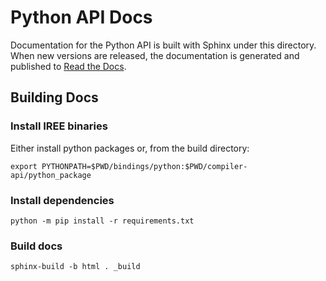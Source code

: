 # Python API Docs

Documentation for the Python API is built with Sphinx under this directory.
When new versions are released, the documentation is generated and published
to [Read the Docs](https://readthedocs.org/projects/iree-python-api/).

## Building Docs

### Install IREE binaries

Either install python packages or, from the build directory:

```shell
export PYTHONPATH=$PWD/bindings/python:$PWD/compiler-api/python_package
```

### Install dependencies

```shell
python -m pip install -r requirements.txt
```


### Build docs

```shell
sphinx-build -b html . _build
```
